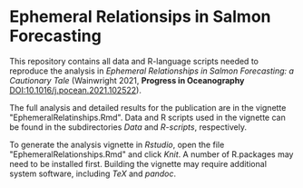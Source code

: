 # Ephemeral Relationsips in Salmon Forecasting

This repository contains all data and R-language scripts needed to reproduce the 
analysis in _Ephemeral Relationships in Salmon Forecasting: a Cautionary Tale_ (Wainwright 2021, **Progress in Oceanography** [DOI:10.1016/j.pocean.2021.102522](https://doi.org/10.1016/j.pocean.2021.102522)).

The full analysis and detailed results for the publication are in the vignette
"EphemeralRelatinships.Rmd". Data and R scripts used in the vignette can 
be found in the subdirectories _Data_ and _R-scripts_, respectively.

To generate the analysis vignette in _Rstudio_, open the file
"EphemeralRelationships.Rmd" and click _Knit_. A number of R.packages may 
need to be installed first. Building the vignette may require additional 
system software, including _TeX_ and _pandoc_.

